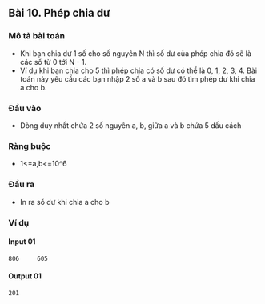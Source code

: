 ## Bài 10. Phép chia dư

### Mô tả bài toán
- Khi bạn chia dư 1 số cho số nguyên N thì số dư của phép chia đó sẽ là các số từ 0 tới N - 1. 
- Ví dụ khi bạn chia cho 5 thì phép chia có số dư có thể là 0, 1, 2, 3, 4. Bài toán này yêu cầu các bạn nhập 2 số a và b sau đó tìm phép dư khi chia a cho b.

### Đầu vào
- Dòng duy nhất chứa 2 số nguyên a, b, giữa a và b chứa 5 dấu cách

### Ràng buộc
- 1<=a,b<=10^6

### Đầu ra
- In ra số dư khi chia a cho b

### Ví dụ
#### Input 01
    806     605

#### Output 01
    201